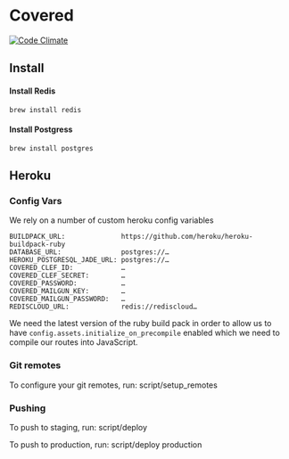 # Covered
[![Code Climate](https://codeclimate.com/repos/529ae91f13d6370300012943/badges/b09a4700ab1a7948a0d9/gpa.png)](https://codeclimate.com/repos/529ae91f13d6370300012943/feed)

## Install

#### Install Redis

    brew install redis

#### Install Postgress

    brew install postgres



## Heroku

### Config Vars

We rely on a number of custom heroku config variables

    BUILDPACK_URL:              https://github.com/heroku/heroku-buildpack-ruby
    DATABASE_URL:               postgres://…
    HEROKU_POSTGRESQL_JADE_URL: postgres://…
    COVERED_CLEF_ID:            …
    COVERED_CLEF_SECRET:        …
    COVERED_PASSWORD:           …
    COVERED_MAILGUN_KEY:        …
    COVERED_MAILGUN_PASSWORD:   …
    REDISCLOUD_URL:             redis://rediscloud…

We need the latest version of the ruby build pack in order to allow us to have `config.assets.initialize_on_precompile` enabled which we need to compile our routes into JavaScript.

### Git remotes

To configure your git remotes, run:
script/setup_remotes

### Pushing

To push to staging, run:
script/deploy

To push to production, run:
script/deploy production
